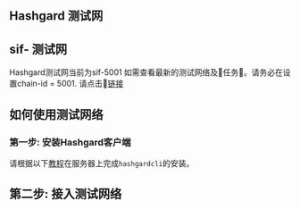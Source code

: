 ## Hashgard 测试网

## sif- 测试网
Hashgard测试网当前为sif-5001 如需查看最新的测试网络及任务。请务必在设置chain-id = 5001.
请点击[链接](https://github.com/hashgard/testnets)

## 如何使用测试网络
### 第一步: 安装Hashgard客户端
请根据以下[教程](./installation.md)在服务器上完成`hashgardcli`的安装。

## 第二步: 接入测试网络
